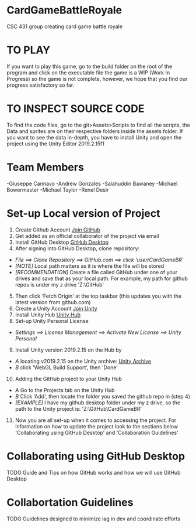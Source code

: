 # CardGameBattleRoyale
CSC 431 group creating card game battle royale

# TO PLAY

If you want to play this game, go to the build folder on the root of the program and click on the executable file the game is a WIP (Work In Progress) so the game is not complete, however, we hope that you find our progress satisfactory so far.

# TO INSPECT SOURCE CODE

To find the code files, go to the git>Assets>Scripts to find all the scripts, the Data and sprites are on their respective folders inside
the assets folder. If you want to see the data in-depth, you have to install Unity and open the project using the Unity Editor 2019.2.15f1

# Team Members
-Giuseppe Cannavo
-Andrew Gonzales
-Salahuddin Bawaney
-Michael Bowermaster
-Michael Taylor
-Renel Desir

# Set-up Local version of Project
1. Create Github Account [Join GitHub](https://github.com/join)
2. Get added as an official collaborator of the project via email
3. Install GitHub Desktop [GitHub Desktop](https://central.github.com/deployments/desktop/desktop/latest/win32)
4. After signing into GitHub Desktop, clone repository: 
- *File ==> Clone Repository ==> GitHub.com ==> click 'user/CardGameBR'*
- *[NOTE]* Local path matters as it is where the file will be stored
- *[RECOMMENDATION]* Create a file called GitHub under one of your drives and save that as your local path. For example, my path for github repos is under my z drive 'Z:\GitHub'
5. Then click 'Fetch Origin' at the top taskbar (this updates you with the latest version from github.com)
6. Create a Unity Account [Join Unity](https://id.unity.com/en/account/new)
7. Install Unity Hub [Unity Hub](https://public-cdn.cloud.unity3d.com/hub/prod/UnityHubSetup.exe)
8. Set-up Unity Personal License
- *Settings ==> License Management ==> Activate New License ==> Unity Personal*
9. Install Unity version 2019.2.15 on the Hub by 
- *A* locating v2019.2.15 on the Unity archive: [Unity Archive](https://unity3d.com/get-unity/download/archive)
- *B* click 'WebGL Build Support', then 'Done'
10. Adding the GitHub project to your Unity Hub
- *A* Go to the Projects tab on the Unity Hub
- *B* Click 'Add', then locate the folder you saved the github repo in (step 4)
- *[EXAMPLE]* I have my github desktop folder under my z drive, so the path to the Unity project is: 'Z:\GitHub\CardGameBR'
11. Now you are all set-up when it comes to accessing the project. For information on how to update the project look to the sections below 'Collaborating using GitHub Desktop' and 'Collaboration Guidelines'

# Collaborating using GitHub Desktop

TODO Guide and Tips on how GitHub works and how we will use GitHub Desktop

# Collabortation Guidelines

TODO Guidelines designed to minimize lag in dev and coordinate efforts
